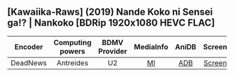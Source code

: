 ## [Kawaiika-Raws] (2019) Nande Koko ni Sensei ga!? | Nankoko [BDRip 1920x1080 HEVC FLAC]

| Encoder  | Computing powers | BDMV Provider | MediaInfo | AniDB |  Screens  |
| :------: | :--------------: | :-----------: | :-------: | :---: | :-------: |
| DeadNews |    Antreides     |      U2       |   [MI]    | [ADB] | [Screens] |

[screens]: https://slow.pics/c/hL6VBHDO
[adb]: https://anidb.net/anime/14413/
[mi]: https://paste.i2pd.xyz/?07b8e4f6d52b8652#iw8CDa8BI3Zvf6+7/RkNdNq5ulXQpL6n8M0mmYZVEFA=
